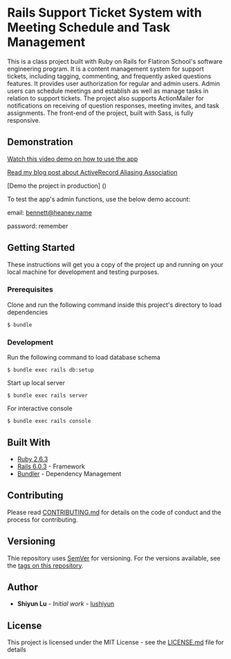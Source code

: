 # Rails Support Ticket System with Meeting Schedule and Task Management

This is a class project built with Ruby on Rails for Flatiron School's software engineering program. It is a content management system for support tickets, including tagging, commenting, and frequently asked questions features. It provides user authorization for regular and admin users. Admin users can schedule meetings and establish as well as manage tasks in relation to support tickets. The project also supports ActionMailer for notifications on receiving of question responses, meeting invites, and task assignments. The front-end of the project, built with Sass, is fully responsive.

## Demonstration

[Watch this video demo on how to use the app](https://youtu.be/5bk0_t-nwgg)

[Read my blog post about ActiveRecord Aliasing Association](https://medium.com/@lushiyun/using-aliasing-associations-for-intuitive-development-reflections-from-a-rails-project-faea6c66f9af)

[Demo the project in production] ()

To test the app's admin functions, use the below demo account:

email: bennett@heaney.name

password: remember

## Getting Started

These instructions will get you a copy of the project up and running on your local machine for development and testing purposes.

### Prerequisites

Clone and run the following command inside this project's directory to load dependencies

    $ bundle

### Development

Run the following command to load database schema

    $ bundle exec rails db:setup

Start up local server

    $ bundle exec rails server

For interactive console

    $ bundle exec rails console

## Built With

* [Ruby 2.6.3](https://www.ruby-lang.org/en/news/2019/04/17/ruby-2-6-3-released/)
* [Rails 6.0.3](https://rubyonrails.org/) - Framework
* [Bundler](https://bundler.io/) - Dependency Management

## Contributing

Please read [CONTRIBUTING.md](https://gist.github.com/lushiyun/c8af9e2f2d6470468cfc37aa28f6edeb) for details on the code of conduct and the process for contributing.

## Versioning

Thie repository uses [SemVer](http://semver.org/) for versioning. For the versions available, see the [tags on this repository](https://github.com/lushiyun/sinatra-classmate-directory-app/tags). 

## Author

* **Shiyun Lu** - *Initial work* - [lushiyun](https://github.com/lushiyun)

## License

This project is licensed under the MIT License - see the [LICENSE.md](LICENSE.md) file for details